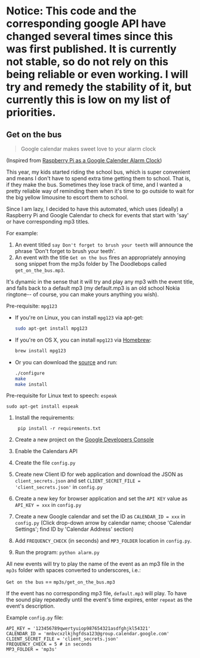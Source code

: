 # Notice: This code and the corresponding google API have changed several times since this was first published. It is currently not stable, so do not rely on this being reliable or even working. I will try and remedy the stability of it, but currently this is low on my list of priorities.

## Get on the bus

> Google calendar makes sweet love to your alarm clock

(Inspired from [Raspberry Pi as a Google Calender Alarm Clock](http://www.esologic.com/?p=634))

This year, my kids started riding the school bus, which is super convenient and means I don't have to spend extra time getting them to school. That is, if they make the bus. Sometimes they lose track of time, and I wanted a pretty reliable way of reminding them when it's time to go outside to wait for the big yellow limousine to escort them to school. 

Since I am lazy, I decided to have this automated, which uses (ideally) a Raspberry Pi and Google Calendar to check for events that start with 'say' or have corresponding mp3 titles.

For example:

1. An event titled `say Don't forget to brush your teeth` will announce the phrase 'Don't forget to brush your teeth'.
2. An event with the title `Get on the bus` fires an appropriately annoying song snippet from the mp3s folder by The Doodlebops called `get_on_the_bus.mp3`.

It's dynamic in the sense that it will try and play any mp3 with the event title, and falls back to a default mp3 (my default.mp3 is an old school Nokia ringtone-- of course, you can make yours anything you wish).

Pre-requisite: `mpg123`
  * If you're on Linux, you can install `mpg123` via apt-get:

    ```sh
    sudo apt-get install mpg123
    ```

  * If you're on OS X, you can install `mpg123` via [Homebrew](http://brew.sh):

    ```sh
    brew install mpg123
    ```

  * Or you can download the [source](http://sourceforge.net/projects/mpg123/files/) and run:

    ```sh
    ./configure
    make
    make install
    ```

Pre-requisite for Linux text to speech: `espeak`

    sudo apt-get install espeak

1. Install the requirements:

        pip install -r requirements.txt

2. Create a new project on the [Google Developers Console](https://console.developers.google.com)
3. Enable the Calendars API
4. Create the file `config.py`
5. Create new Client ID for web application and download the JSON as `client_secrets.json` and set `CLIENT_SECRET_FILE = 'client_secrets.json'` in `config.py`
6. Create a new key for browser application and set the `API KEY` value as `API_KEY = xxx` in `config.py`
7. Create a new Google calendar and set the ID as `CALENDAR_ID = xxx` in `config.py` (Click drop-down arrow by calendar name; choose 'Calendar Settings'; find ID by 'Calendar Address' section)
8. Add `FREQUENCY_CHECK` (in seconds) and `MP3_FOLDER` location in `config.py`.
9. Run the program: `python alarm.py`

All new events will try to play the name of the event as an mp3 file in the `mp3s` folder with spaces converted to underscores, i.e.:  

`Get on the bus` == `mp3s/get_on_the_bus.mp3`  

If the event has no corresponding mp3 file, `default.mp3` will play. To have the sound play repeatedly until the event's time expires, enter `repeat` as the event's description.

Example `config.py` file:

    API_KEY = '123456789qwertyuiop987654321asdfghjkl54321'
    CALENDAR_ID = 'mnbvcxzlkjhgfdsa123@group.calendar.google.com'
    CLIENT_SECRET_FILE = 'client_secrets.json'
    FREQUENCY_CHECK = 5 # in seconds
    MP3_FOLDER = 'mp3s'
